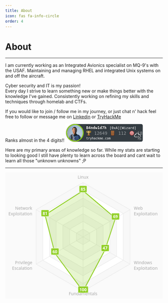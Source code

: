 ```yaml
---
title: About
icon: fas fa-info-circle
order: 4
---
```


# About
---

I am currently working as an Integrated Avionics specialist on MQ-9's with the USAF. Maintaining and managing RHEL and integrated Unix systems on and off the aircraft.

Cyber security and IT is my passion!  
Every day I strive to learn something new or make things better with the knowledge I've gained. Consistently working on refining my skills and techniques through homelab and CTFs. 

If you would like to join / follow me in my journey, or just chat n' hack feel free to follow or message me on [Linkedin](https://www.linkedin.com/in/brian-biddle-165b8b211) or [TryHackMe](https://tryhackme.com/p/B4ndw1d7h)

Ranks almost in the 4 digits!!
![](/assets/images/thm/B4ndw1d7h.png)

Here are my primary areas of knowledge so far. While my stats are starting to looking good I still have plenty to learn across the board and cant wait to learn all those "unknown unknowns" ;P

---

![](/assets/images/thm/skills.png)